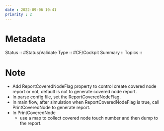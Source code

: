 ```yaml
---
date : 2022-09-06 10:41
priority : 2
---
```

# Metadata
Status :: #Status/Validate 
Type :: #CF/Cockpit 
Summary :: 
Topics :: 
# Note
* Add ReportCoveredNodeFlag property to control create covered node report or not, default is not to generate covered node report.
* In parse config file, set the ReportCoveredNodeFlag.
* In main flow, after simulation when ReportCoveredNodeFlag is true, call PrintCoveredNode to generate report.
* In PrintCoveredNode
	* use a map to collect covered node touch number and then dump to the report.